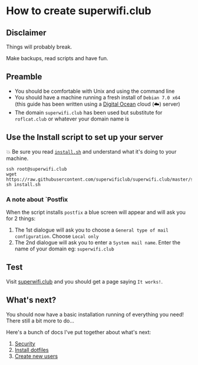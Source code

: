 # How to create superwifi.club

## Disclaimer

Things will probably break.

Make backups, read scripts and have fun.

## Preamble

* You should be comfortable with Unix and using the command line
* You should have a machine running a fresh install of `Debian 7.0 x64` (this guide has been written using a [Digital Ocean](https://digitalocean.com) cloud (:cloud:) server)
* The domain `superwifi.club` has been used but substitute for `roflcat.club` or whatever your domain name is

## Use the Install script to set up your server

:boom: Be sure you read [`install.sh`](scripts/install.sh) and understand what it's doing to your machine.

    ssh root@superwifi.club
    wget https://raw.githubusercontent.com/superwificlub/superwifi.club/master/scripts/install.sh
    sh install.sh

### A note about `Postfix

When the script installs `postfix` a blue screen will appear and will ask you for 2 things:

1. The 1st dialogue will ask you to choose a `General type of mail configuration`. Choose `Local only`
2. The 2nd dialogue will ask you to enter a `System mail name`. Enter the name of your domain eg: `superwifi.club`

## Test

Visit [superwifi.club](http://superwifi.club) and you should get a page saying `It works!`.

## What's next?

You should now have a basic installation running of everything you need! There still a bit more to do...

Here's a bunch of docs I've put together about what's next:

1. [Security](docs/security.md)
2. [Install dotfiles](docs/dotfiles.md)
3. [Create new users](docs/creating-users.md)

